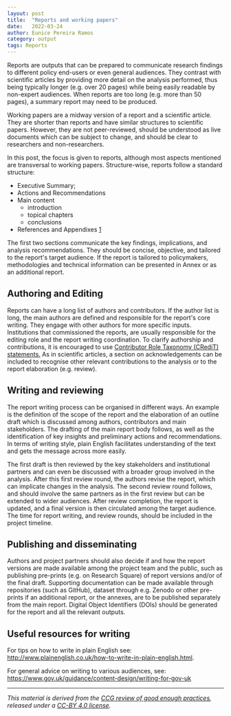 ```yaml
---
layout: post
title:  "Reports and working papers"
date:   2022-03-24
author: Eunice Pereira Ramos
category: output
tags: Reports
---
```


Reports are outputs that can be prepared to communicate research findings to different policy end-users or even general audiences. 
They contrast with scientific articles by providing more detail on the analysis performed, thus being typically longer (e.g. over 20 pages) while being easily readable 
by non-expert audiences. When reports are too long (e.g. more than 50 pages), a summary report may need to be produced. 

Working papers are a midway version of a report and a scientific article. They are shorter than reports and have similar structures to scientific papers. 
However, they are not peer-reviewed, should be understood as live documents which can be subject to change, and should be clear to researchers and non-researchers. 

In this post, the focus is given to reports, although most aspects mentioned are transversal to working papers.
Structure-wise, reports follow a standard structure:
- Executive Summary;
- Actions and Recommendations 
- Main content 
  - introduction
  - topical chapters
  - conclusions 
- References and Appendixes [1] 
 
The first two sections communicate the key findings, implications, and analysis recommendations. 
They should be concise, objective, and tailored to the report's target audience. If the report is tailored to policymakers, methodologies and technical information 
can be presented in Annex or as an additional report.

## Authoring and Editing
Reports can have a long list of authors and contributors. If the author list is long, the main authors are defined and responsible for the report's core writing. 
They engage with other authors for more specific inputs. Institutions that commissioned the reports, are usually responsible for the editing role and the 
report writing coordination. To clarify authorship and contributions, it is encouraged to use 
[Contributor Role Taxonomy (CRediT) statements.](https://www.elsevier.com/authors/policies-and-guidelines/credit-author-statement) 
As in scientific articles, a section on acknowledgements can be included to recognise other relevant contributions to the analysis or to the report elaboration 
(e.g. review).

## Writing and reviewing
The report writing process can be organised in different ways. An example is the definition of the scope of the report and the elaboration of an outline draft 
which is discussed among authors, contributors and main stakeholders. The drafting of the main report body follows, as well as the identification of key insights 
and preliminary actions and recommendations. In terms of writing style, plain English facilitates understanding of the text and gets the message across more easily.

The first draft is then reviewed by the key stakeholders and institutional partners and can even be discussed with a broader group involved in the analysis. 
After this first review round, the authors revise the report, which can implicate changes in the analysis. The second review round follows, and should involve the 
same partners as in the first review but can be extended to wider audiences. After review completion, the report is updated, and a final version is then circulated 
among the target audience. The time for report writing, and review rounds, should be included in the project timeline.

## Publishing and disseminating
Authors and project partners should also decide if and how the report versions are made available among the project team and the public, such as publishing pre-prints 
(e.g. on Research Square) of report versions and/or of the final draft. Supporting documentation can be made available through repositories (such as GitHub), dataset through e.g. Zenodo
or other pre-prints if an additional report, or the annexes, are to be published separately from the main report. Digital Object Identifiers (DOIs) should be generated for the report and 
all the relevant outputs. 

## Useful resources for writing
For tips on how to write in plain English see: http://www.plainenglish.co.uk/how-to-write-in-plain-english.html.

For general advice on writing to various audiences, see: https://www.gov.uk/guidance/content-design/writing-for-gov-uk

------------
*This material is derived from the [CCG review of good enough practices][2], released under a [CC-BY 4.0 license][3].*

[1]: https://www.nespthreatenedspecies.edu.au/media/eb1d1aq2/science-for-policy-guidelines-report_v13.pdf "R. Morgain and R. Robbins, Connecting research with policy: TSR Hub guide to writing for policy-makers, National Environmental Science Program Threatened Species Recovery Hub, 2019."
[2]: https://doi.org/10.5281/zenodo.5911546 "Usher, William, Beltramo, Agnese, Gardumi, Francesco, Martin, Viktoria, & Petrarulo, Luca. (2022). CCG Platform - Body of Knowledge: Review of Good Practice (1.3). Zenodo. https://doi.org/10.5281/zenodo.5911546"
[3]: https://creativecommons.org/licenses/by/4.0/legalcode

